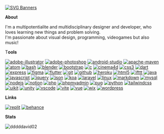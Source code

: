 <!--**Heya 👋, I'm David**-->

[![SVG Banners](https://svg-banners.vercel.app/api?type=rainbow&text1=Heya%20👋,%20I'm%20David&width=600&height=200)](https://github.com/Akshay090/svg-banners)

𝐀𝐛𝐨𝐮𝐭

I'm a multipotentialite and multidisciplinary designer and developer, who loves learning new things and problem solving.  
I'm passionate about visual design, programming, videogames but also music!
  
T𝐨𝐨𝐥𝐬

[![adobe-illustrator](https://img.shields.io/badge/Adobe_Illustrator-fff?logoColor=a78bfa&style=flat-square&logo=adobe-illustrator)](https://www.adobe.com/in/products/illustrator.html)
[![adobe-photoshop](https://img.shields.io/badge/Adobe_Photoshop-fff?logoColor=a78bfa&style=flat-square&logo=adobe-photoshop)](https://www.photoshop.com/en)
[![android-studio](https://img.shields.io/badge/Android_Studio-fff?logoColor=a78bfa&style=flat-square&logo=android-studio)](https://developer.android.com)
[![apache-maven](https://img.shields.io/badge/Apache_Maven-fff?logoColor=a78bfa&style=flat-square&logo=apache-maven)](https://maven.apache.org/)
[![atom](https://img.shields.io/badge/Atom-fff?logoColor=a78bfa&style=flat-square&logo=atom)](https://atom.io/)
[![bash](https://img.shields.io/badge/Bash-fff?logoColor=a78bfa&style=flat-square&logo=gnu-bash)](https://www.gnu.org/software/bash/)
[![blender](https://img.shields.io/badge/Blender-fff?logoColor=a78bfa&style=flat-square&logo=blender)](https://www.blender.org/)
[![bootstrap](https://img.shields.io/badge/Bootstrap-fff?logoColor=a78bfa&style=flat-square&logo=bootstrap)](https://getbootstrap.com)
[![c](https://img.shields.io/badge/C-fff?logoColor=a78bfa&style=flat-square&logo=c)](https://www.cprogramming.com/)
[![cinema4d](https://img.shields.io/badge/Cinema_4D-fff?logoColor=a78bfa&style=flat-square&logo=cinema4d)](https://www.maxon.net/it/cinema-4d)
[![css3](https://img.shields.io/badge/CSS-fff?logoColor=a78bfa&style=flat-square&logo=css3)](https://www.w3schools.com/css/)
[![dart](https://img.shields.io/badge/Dart-fff?logoColor=a78bfa&style=flat-square&logo=dart)](https://dart.dev/)
[![express](https://img.shields.io/badge/Express-fff?logoColor=a78bfa&style=flat-square&logo=express)](https://expressjs.com/)
[![figma](https://img.shields.io/badge/Figma-fff?logoColor=a78bfa&style=flat-square&logo=figma)](https://www.figma.com/)
[![flutter](https://img.shields.io/badge/Flutter-fff?logoColor=a78bfa&style=flat-square&logo=flutter)](https://flutter.dev)
[![git](https://img.shields.io/badge/Git-fff?logoColor=a78bfa&style=flat-square&logo=git)](https://git-scm.com/)
[![github](https://img.shields.io/badge/GitHub-fff?logoColor=a78bfa&style=flat-square&logo=github)](https://github.com/)
[![heroku](https://img.shields.io/badge/Heroku-fff?logoColor=a78bfa&style=flat-square&logo=heroku)](https://www.heroku.com)
[![html5](https://img.shields.io/badge/HTML-fff?logoColor=a78bfa&style=flat-square&logo=html5)](https://www.w3.org/html/)
[![ifttt](https://img.shields.io/badge/IFTTT-fff?logoColor=a78bfa&style=flat-square&logo=ifttt)](https://ifttt.com/)
[![java](https://img.shields.io/badge/Java-fff?logoColor=a78bfa&style=flat-square&logo=java)](https://www.java.com)
[![javascript](https://img.shields.io/badge/JavaScript-fff?logoColor=a78bfa&style=flat-square&logo=javascript)](https://developer.mozilla.org/en-US/docs/Web/JavaScript)
[![jquery](https://img.shields.io/badge/jQuery-fff?logoColor=a78bfa&style=flat-square&logo=jquery)](https://jquery.com/)
[![json](https://img.shields.io/badge/JSON-fff?logoColor=a78bfa&style=flat-square&logo=json)](https://www.json.org/json-en.html)
[![koa](https://img.shields.io/badge/Koa-fff?logoColor=a78bfa&style=flat-square&logo=koa)](https://koajs.com/)
[![laravel](https://img.shields.io/badge/Laravel-fff?logoColor=a78bfa&style=flat-square&logo=laravel)](https://laravel.com/)
[![linux](https://img.shields.io/badge/Linux-fff?logoColor=a78bfa&style=flat-square&logo=linux)](https://www.linux.org/)
[![markdown](https://img.shields.io/badge/Markdown-fff?logoColor=a78bfa&style=flat-square&logo=markdown)](https://www.markdownguide.org/)
[![mysql](https://img.shields.io/badge/MySQL-fff?logoColor=a78bfa&style=flat-square&logo=mysql)](https://www.mysql.com/)
[![nodejs](https://img.shields.io/badge/Node.js-fff?logoColor=a78bfa&style=flat-square&logo=node.js)](https://nodejs.org/)
[![notion](https://img.shields.io/badge/Notion-fff?logoColor=a78bfa&style=flat-square&logo=notion)](https://www.notion.so/)
[![php](https://img.shields.io/badge/PHP-fff?logoColor=a78bfa&style=flat-square&logo=php)](https://www.php.net)
[![phpmyadmin](https://img.shields.io/badge/phpMyAdmin-fff?logoColor=a78bfa&style=flat-square&logo=phpmyadmin)](https://www.phpmyadmin.net)
[![pug](https://img.shields.io/badge/Pug-fff?logoColor=a78bfa&style=flat-square&logo=pug)](https://pugjs.org/)
[![python](https://img.shields.io/badge/Python-fff?logoColor=a78bfa&style=flat-square&logo=python)](https://www.python.org)
[![tailwindcss](https://img.shields.io/badge/Tailwind_CSS-fff?logoColor=a78bfa&style=flat-square&logo=tailwindcss)](https://tailwindcss.com/)
[![uikit](https://img.shields.io/badge/UIkit-fff?logoColor=a78bfa&style=flat-square&logo=uikit)](https://getuikit.com/)
[![unity](https://img.shields.io/badge/Unity-fff?logoColor=a78bfa&style=flat-square&logo=unity)](https://unity.com/)
[![vscode](https://img.shields.io/badge/Visual_Studio_Code-fff?logoColor=a78bfa&style=flat-square&logo=visual-studio-code)](https://code.visualstudio.com/)
[![vite](https://img.shields.io/badge/Vite-fff?logoColor=a78bfa&style=flat-square&logo=vite)](https://vitejs.dev/)
[![vue](https://img.shields.io/badge/Vue-fff?logoColor=a78bfa&style=flat-square&logo=vue.js)](https://vuejs.org/)
[![wix](https://img.shields.io/badge/Wix-fff?logoColor=a78bfa&style=flat-square&logo=wix)](https://www.wix.com/)
[![wordpress](https://img.shields.io/badge/WordPress-fff?logoColor=a78bfa&style=flat-square&logo=wordpress)](https://wordpress.org/)

<!--𝐌𝐲 𝐩𝐫𝐨𝐣𝐞𝐜𝐭𝐬-->

𝐋𝐢𝐧𝐤𝐬

[![replit](https://img.shields.io/badge/replit-000?style=for-the-badge&logo=replit&logoColor=white)](https://replit.com/@dddddavid02/)
[![behance](https://img.shields.io/badge/behance-053eff?style=for-the-badge&logo=behance&logoColor=white)](https://www.behance.net/zhoudavid)

𝐒𝐭𝐚𝐭𝐬

![dddddavid02](https://komarev.com/ghpvc/?username=dddddavid02&label=Profile%20views&color=8b5cf6&style=flat)
